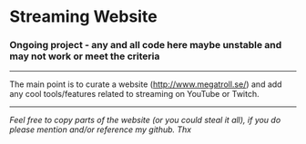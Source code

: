 # Streaming Website #

### Ongoing project - any and all code here maybe unstable and may not work or meet the criteria ###

 - - - - -

The main point is to curate a website (http://www.megatroll.se/) and add any cool tools/features related to streaming on YouTube or Twitch.

 - - - -

*Feel free to copy parts of the website (or you could steal it all), if you do please mention and/or reference my github. Thx*
